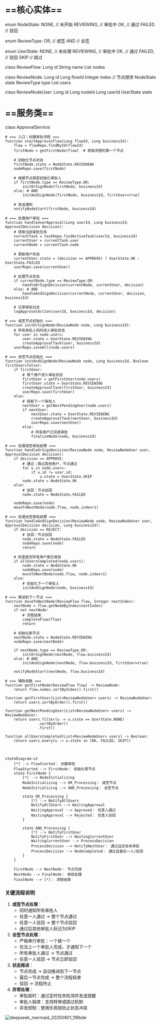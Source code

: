 # ==核心实体==
enum NodeState: 
    NONE,      // 未开始
    REVIEWING, // 审批中
    OK,        // 通过
    FAILED     // 驳回

enum ReviewType:
    OR,        // 或签
    AND        // 会签

enum UserState:
    NONE,      // 未处理
    REVIEWING, // 审批中
    OK,        // 通过
    FAILED,    // 驳回
    SKIP       // 跳过

class ReviewFlow:
    Long id
    String name
    List<ReviewNode> nodes

class ReviewNode:
    Long id
    Long flowId
    Integer index      // 节点顺序
    NodeState state
    ReviewType type
    List<ReviewNodeUser> users

class ReviewNodeUser:
    Long id
    Long nodeId
    Long userId
    UserState state

# ==服务类==
class ApprovalService:

    # === 入口：创建审批流程 ===
    function startApprovalFlow(Long flowId, Long businessId):
        flow = flowRepo.findById(flowId)
        firstNode = getFirstNode(flow)  # 获取流程的第一个节点
        
        # 初始化节点状态
        firstNode.state = NodeState.REVIEWING
        nodeRepo.save(firstNode)
        
        # 根据节点类型初始化审批人
        if firstNode.type == ReviewType.OR:
            initOrSignNode(firstNode, businessId)
        else: # AND
            initAndSignNode(firstNode, businessId, firstUser=true)
        
        # 发送通知
        notifyNodeStart(firstNode, businessId)
    
    # === 处理用户审批 ===
    function handleUserApproval(Long userId, Long businessId, ApprovalDecision decision):
        # 获取当前审批任务
        currentTask = taskRepo.findActiveTask(userId, businessId)
        currentUser = currentTask.user
        currentNode = currentTask.node
        
        # 更新用户状态
        currentUser.state = (decision == APPROVE) ? UserState.OK : UserState.FAILED
        userRepo.save(currentUser)
        
        # 处理节点状态
        if currentNode.type == ReviewType.OR:
            handleOrSignDecision(currentNode, currentUser, decision)
        else: # AND
            handleAndSignDecision(currentNode, currentUser, decision, businessId)
        
        # 记录审批日志
        logApprovalAction(userId, businessId, decision)
    
    # === 或签节点初始化 ===
    function initOrSignNode(ReviewNode node, Long businessId):
        # 所有审批人同时进入审批状态
        for user in node.users:
            user.state = UserState.REVIEWING
            createApprovalTask(user, businessId)
        userRepo.saveAll(node.users)
    
    # === 会签节点初始化 ===
    function initAndSignNode(ReviewNode node, Long businessId, Boolean firstUser=false):
        if firstUser:
            # 首个用户进入审批状态
            firstUser = getFirstUser(node.users)
            firstUser.state = UserState.REVIEWING
            createApprovalTask(firstUser, businessId)
            userRepo.save(firstUser)
        else:
            # 获取下一个审批人
            nextUser = getNextPendingUser(node.users)
            if nextUser:
                nextUser.state = UserState.REVIEWING
                createApprovalTask(nextUser, businessId)
                userRepo.save(nextUser)
            else:
                # 所有用户已完成审批
                finalizeNode(node, businessId)
    
    # === 处理或签审批结果 ===
    function handleOrSignDecision(ReviewNode node, ReviewNodeUser user, ApprovalDecision decision):
        if decision == APPROVE:
            # 通过：跳过其他用户，节点通过
            for u in node.users:
                if u.id != user.id:
                    u.state = UserState.SKIP
            node.state = NodeState.OK
        else: 
            # 驳回：节点驳回
            node.state = NodeState.FAILED
        
        nodeRepo.save(node)
        moveToNextNode(node.flow, node.index+1)
    
    # === 处理会签审批结果 ===
    function handleAndSignDecision(ReviewNode node, ReviewNodeUser user, ApprovalDecision decision, Long businessId):
        if decision == REJECT:
            # 驳回：节点驳回
            node.state = NodeState.FAILED
            nodeRepo.save(node)
            return
        
        # 检查是否所有用户都已审批
        if allUsersCompleted(node.users):
            node.state = NodeState.OK
            nodeRepo.save(node)
            moveToNextNode(node.flow, node.index+1)
        else:
            # 初始化下一个审批人
            initAndSignNode(node, businessId)
    
    # === 推进到下一节点 ===
    function moveToNextNode(ReviewFlow flow, Integer nextIndex):
        nextNode = flow.getNodeByIndex(nextIndex)
        if not nextNode:
            # 流程结束
            completeFlow(flow)
            return
        
        # 初始化新节点
        nextNode.state = NodeState.REVIEWING
        nodeRepo.save(nextNode)
        
        if nextNode.type == ReviewType.OR:
            initOrSignNode(nextNode, flow.businessId)
        else: # AND
            initAndSignNode(nextNode, flow.businessId, firstUser=true)
        
        notifyNodeStart(nextNode, flow.businessId)
    
    # === 辅助函数 ===
    function getFirstNode(ReviewFlow flow) -> ReviewNode:
        return flow.nodes.sortByIndex().first()
    
    function getFirstUser(List<ReviewNodeUser> users) -> ReviewNodeUser:
        return users.sortByOrder().first()
    
    function getNextPendingUser(List<ReviewNodeUser> users) -> ReviewNodeUser:
        return users.filter(u -> u.state == UserState.NONE)
                   .sortByOrder()
                   .first()
    
    function allUsersCompleted(List<ReviewNodeUser> users) -> Boolean:
        return users.every(u -> u.state in [OK, FAILED, SKIP])






​    

    stateDiagram-v2
        [*] --> FlowStarted： 创建审批
        FlowStarted --> FirstNode： 初始化首节点
        state FirstNode {
            [*] --> NodeInitializing
            NodeInitializing --> OR_Processing： 或签节点
            NodeInitializing --> AND_Processing： 会签节点
    
            state OR_Processing {
                [*] --> NotifyAllUsers
                NotifyAllUsers --> WaitingApproval
                WaitingApproval --> Approved： 任意人通过
                WaitingApproval --> Rejected： 任意人驳回
            }
    
            state AND_Processing {
                [*] --> NotifyFirstUser
                NotifyFirstUser --> WaitingCurrentUser
                WaitingCurrentUser --> ProcessDecision
                ProcessDecision --> NotifyNextUser： 通过且还有未审批
                ProcessDecision --> NodeCompleted： 通过且最后一人/驳回
            }
        }
    
        FirstNode --> NextNode： 节点完成
        NextNode --> FinalNode： 继续处理
        FinalNode --> [*]： 流程结束

### 关键流程说明

1. **或签节点处理**：
   - 同时通知所有审批人
   - 任意一人通过 → 整个节点通过
   - 任意一人驳回 → 整个节点驳回
   - 通过后其他审批人标记为SKIP
2. **会签节点处理**：
   - 严格串行审批：一个接一个
   - 仅当上一个审批人完成，才通知下一个
   - 所有审批人通过 → 节点通过
   - 任意一人驳回 → 节点立即驳回
3. **状态推进**：
   - 节点完成 → 自动推进到下一节点
   - 最后一节点完成 → 整个流程结束
   - 驳回 → 流程终止
4. **异常处理**：
   - 审批超时：通过定时任务检测并发送提醒
   - 审批人缺席：支持转审或跳过机制
   - 并发控制：使用乐观锁防止状态冲突

![deepseek_mermaid_20250801_1f8bde](./images/deepseek_mermaid_20250801_1f8bde.png)
